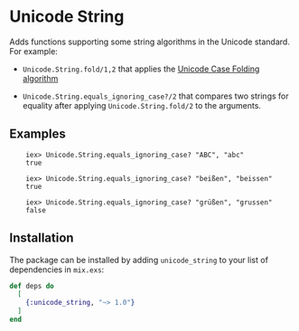# Unicode String

Adds functions supporting some string algorithms in the Unicode standard. For example:

* `Unicode.String.fold/1,2` that applies the [Unicode Case Folding algorithm](https://www.unicode.org/versions/Unicode14.0.0/ch03.pdf)

* `Unicode.String.equals_ignoring_case?/2` that compares two strings for equality after applying `Unicode.String.fold/2` to the arguments.

## Examples

		iex> Unicode.String.equals_ignoring_case? "ABC", "abc"
		true

		iex> Unicode.String.equals_ignoring_case? "beißen", "beissen"
		true

		iex> Unicode.String.equals_ignoring_case? "grüßen", "grussen"
		false

## Installation

The package can be installed by adding `unicode_string` to your list of dependencies in `mix.exs`:

```elixir
def deps do
  [
    {:unicode_string, "~> 1.0"}
  ]
end
```

